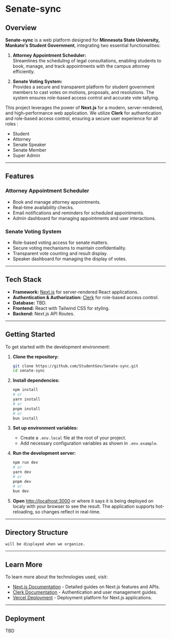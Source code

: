 
# Senate-sync

## Overview

**Senate-sync** is a web platform designed for **Minnesota State University, Mankato's Student Government**, integrating two essential functionalities:

1. **Attorney Appointment Scheduler:**  
   Streamlines the scheduling of legal consultations, enabling students to book, manage, and track appointments with the campus attorney efficiently.

2. **Senate Voting System:**  
   Provides a secure and transparent platform for student government members to cast votes on motions, proposals, and resolutions. The system ensures role-based access control and accurate vote tallying.

This project leverages the power of **Next.js** for a modern, server-rendered, and high-performance web application. We utilize **Clerk** for authentication and role-based access control, ensuring a secure user experience for all roles :
- Student
- Attorney
- Senate Speaker
- Senate Member
- Super Admin

---

## Features

### Attorney Appointment Scheduler
- Book and manage attorney appointments.
- Real-time availability checks.
- Email notifications and reminders for scheduled appointments.
- Admin dashboard for managing appointments and user interactions.

### Senate Voting System
- Role-based voting access for senate matters.
- Secure voting mechanisms to maintain confidentiality.
- Transparent vote counting and result display.
- Speaker dashboard for managing the display of votes.
---

## Tech Stack

- **Framework:** [Next.js](https://nextjs.org) for server-rendered React applications.
- **Authentication & Authorization:** [Clerk](https://clerk.dev) for role-based access control.
- **Database:** TBD.
- **Frontend:** React with Tailwind CSS for styling.
- **Backend:** Next.js API Routes.
---

## Getting Started

To get started with the development environment:

1. **Clone the repository:**
   ```bash
   git clone https://github.com/StudentGov/Senate-sync.git
   cd senate-sync
   ```

2. **Install dependencies:**
   ```bash
   npm install
   # or
   yarn install
   # or
   pnpm install
   # or
   bun install
   ```

3. **Set up environment variables:**
   - Create a `.env.local` file at the root of your project.
   - Add necessary configuration variables as shown in `.env.example`.

4. **Run the development server:**
   ```bash
   npm run dev
   # or
   yarn dev
   # or
   pnpm dev
   # or
   bun dev
   ```

5. **Open** [http://localhost:3000](http://localhost:3000) or where it says it is being deployed on localy with your browser to see the result. The application supports hot-reloading, so changes reflect in real-time.

---

## Directory Structure

```plaintext
will be displayed when we organize.
```

---

## Learn More

To learn more about the technologies used, visit:
- [Next.js Documentation](https://nextjs.org/docs) - Detailed guides on Next.js features and APIs.
- [Clerk Documentation](https://clerk.dev/docs) - Authentication and user management guides.
- [Vercel Deployment](https://vercel.com/docs) - Deployment platform for Next.js applications.

---

## Deployment
TBD
